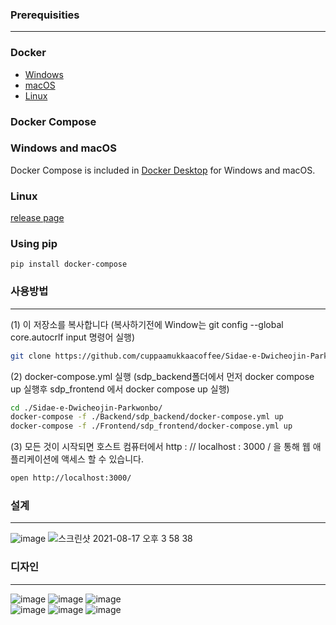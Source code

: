 
### Prerequisities
----------------------------
### Docker

* [Windows](https://docs.docker.com/windows/started)
* [macOS](https://docs.docker.com/mac/started/)
* [Linux](https://docs.docker.com/linux/started/)

### Docker Compose

### Windows and macOS

Docker Compose is included in
[Docker Desktop](https://www.docker.com/products/docker-desktop)
for Windows and macOS.

### Linux

[release page](https://github.com/docker/compose/releases)

### Using pip

```console
pip install docker-compose
```
### 사용방법
----------------------------
(1) 이 저장소를 복사합니다 (복사하기전에 Window는 git config --global core.autocrlf input 명령어 실행)
```bash
git clone https://github.com/cuppaamukkaacoffee/Sidae-e-Dwicheojin-Parkwonbo.git
```

(2) docker-compose.yml 실행 (sdp_backend폴더에서 먼저 docker compose up 실행후 sdp_frontend 에서 docker compose up 실행)
```bash
cd ./Sidae-e-Dwicheojin-Parkwonbo/
docker-compose -f ./Backend/sdp_backend/docker-compose.yml up
docker-compose -f ./Frontend/sdp_frontend/docker-compose.yml up
```

(3) 모든 것이 시작되면 호스트 컴퓨터에서 http : // localhost : 3000 / 을 통해 웹 애플리케이션에 액세스 할 수 있습니다.
```bash
open http://localhost:3000/
```
  
### 설계
---------------
![image](https://user-images.githubusercontent.com/22341324/129678503-95c61c8e-f5e7-49df-8be7-911db4a350fe.png)
![스크린샷 2021-08-17 오후 3 58 38](https://user-images.githubusercontent.com/22341324/129678680-52464aa4-cf78-4a3f-80c9-5ff3de692e54.png)

### 디자인
----------------------------
![image](https://user-images.githubusercontent.com/22341324/122683525-bb76e700-d23a-11eb-8b46-f4ae2b63b375.png)
![image](https://user-images.githubusercontent.com/22341324/122683527-bdd94100-d23a-11eb-959b-408c56321bd2.png)
![image](https://user-images.githubusercontent.com/22341324/122683531-bfa30480-d23a-11eb-9cdb-7a62b34d9a22.png)    
![image](https://user-images.githubusercontent.com/22341324/122683534-c29df500-d23a-11eb-9e75-6c6a4021cad9.png)
![image](https://user-images.githubusercontent.com/22341324/122683535-c467b880-d23a-11eb-84cf-6cb6231a60d1.png)
![image](https://user-images.githubusercontent.com/22341324/122683537-c598e580-d23a-11eb-905d-543130e1def9.png)
